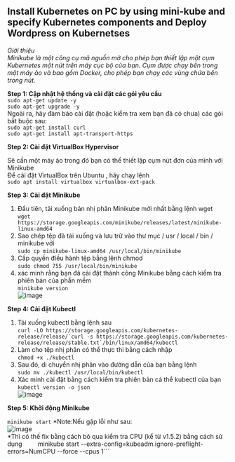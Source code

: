 ## Install Kubernetes on PC by using mini-kube and specify Kubernetes components and Deploy Wordpress on Kubernetses ##  

*Giới thiệu*  
*Minikube là một công cụ mã nguồn mở cho phép bạn thiết lập một cụm Kubernetes một nút trên máy cục bộ của bạn. Cụm được chạy bên trong một máy ảo và bao gồm Docker, cho phép bạn chạy các vùng chứa bên trong nút.*  

**Step 1: Cập nhật hệ thống và cài đặt các gói yêu cầu**  
```sudo apt-get update -y```  
```sudo apt-get upgrade -y```  
Ngoài ra, hãy đảm bảo cài đặt (hoặc kiểm tra xem bạn đã có chưa) các gói bắt buộc sau:  
```sudo apt-get install curl```  
```sudo apt-get install apt-transport-https```  

**Step 2: Cài đặt VirtualBox Hypervisor**  

Sẽ cần một máy ảo trong đó bạn có thể thiết lập cụm nút đơn của mình với Minikube  
Để cài đặt VirtualBox trên Ubuntu , hãy chạy lệnh  
```sudo apt install virtualbox virtualbox-ext-pack```  

**Step 3: Cài đặt Minikube**  

1. Đầu tiên, tải xuống bản nhị phân Minikube mới nhất bằng lệnh wget  
```wget https://storage.googleapis.com/minikube/releases/latest/minikube-linux-amd64```  
2. Sao chép tệp đã tải xuống và lưu trữ vào thư mục / usr / local / bin / minikube với  
```sudo cp minikube-linux-amd64 /usr/local/bin/minikube```  
3. Cấp quyền điều hành tệp bằng lệnh chmod  
```sudo chmod 755 /usr/local/bin/minikube```  
4. xác minh rằng bạn đã cài đặt thành công Minikube bằng cách kiểm tra phiên bản của phần mềm  
```minikube version```  
![image](https://user-images.githubusercontent.com/46991949/119974088-76b2b400-bfde-11eb-9dad-221041554ba2.png)

**Step 4:  Cài đặt Kubectl**  

1. Tải xuống kubectl bằng lệnh sau  
```curl -LO https://storage.googleapis.com/kubernetes-release/release/`curl -s https://storage.googleapis.com/kubernetes-release/release/stable.txt`/bin/linux/amd64/kubectl```  
2. Làm cho tệp nhị phân có thể thực thi bằng cách nhập  
```chmod +x ./kubectl```  
3. Sau đó, di chuyển nhị phân vào đường dẫn của bạn bằng lệnh  
```sudo mv ./kubectl /usr/local/bin/kubectl```  
4. Xác minh cài đặt bằng cách kiểm tra phiên bản cá thể kubectl của bạn  
```kubectl version -o json```  
![image](https://user-images.githubusercontent.com/46991949/119974434-d741f100-bfde-11eb-8d50-ff138cf4826b.png)  

**Step 5: Khởi động Minikube**  

```minikube start``` 
*Note:Nếu gặp lỗi như sau:  
![image](https://user-images.githubusercontent.com/46991949/119990283-5856b380-bff2-11eb-99ad-a88c663c1afc.png)  
*Thì có thế fix bằng cách bỏ qua kiểm tra CPU (kể từ v1.5.2) bằng cách sử dụng```    
```minikube start --extra-config=kubeadm.ignore-preflight-errors=NumCPU --force --cpus 1```   



